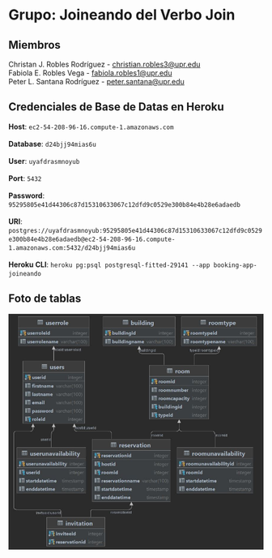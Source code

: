 # Grupo: Joineando del Verbo Join

## Miembros

Christan J. Robles Rodríguez - christian.robles3@upr.edu\
Fabiola E. Robles Vega - fabiola.robles1@upr.edu\
Peter L. Santana Rodríguez - peter.santana@upr.edu

## Credenciales de Base de Datas en Heroku

**Host**: `ec2-54-208-96-16.compute-1.amazonaws.com`\
\
**Database**: `d24bjj94mias6u`\
\
**User**: `uyafdrasmnoyub`\
\
**Port**: `5432`\
\
**Password**: `95295805e41d44306c87d15310633067c12dfd9c0529e300b84e4b28e6adaedb`\
\
**URI**: `postgres://uyafdrasmnoyub:95295805e41d44306c87d15310633067c12dfd9c0529e300b84e4b28e6adaedb@ec2-54-208-96-16.compute-1.amazonaws.com:5432/d24bjj94mias6u`\
\
**Heroku CLI**: `heroku pg:psql postgresql-fitted-29141 --app booking-app-joineando`

## Foto de tablas
![Tablas DB Booking App](https://github.com/CIIC4060-ICOM5016-FALL-2021/booking-system-joineando-del-verbo-join/blob/main/Documents/db-tables.JPG)
